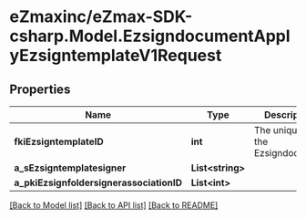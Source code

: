 
# eZmaxinc/eZmax-SDK-csharp.Model.EzsigndocumentApplyEzsigntemplateV1Request

## Properties

Name | Type | Description | Notes
------------ | ------------- | ------------- | -------------
**fkiEzsigntemplateID** | **int** | The unique ID of the Ezsigndocument | 
**a_sEzsigntemplatesigner** | **List&lt;string&gt;** |  | 
**a_pkiEzsignfoldersignerassociationID** | **List&lt;int&gt;** |  | 

[[Back to Model list]](../README.md#documentation-for-models)
[[Back to API list]](../README.md#documentation-for-api-endpoints)
[[Back to README]](../README.md)

